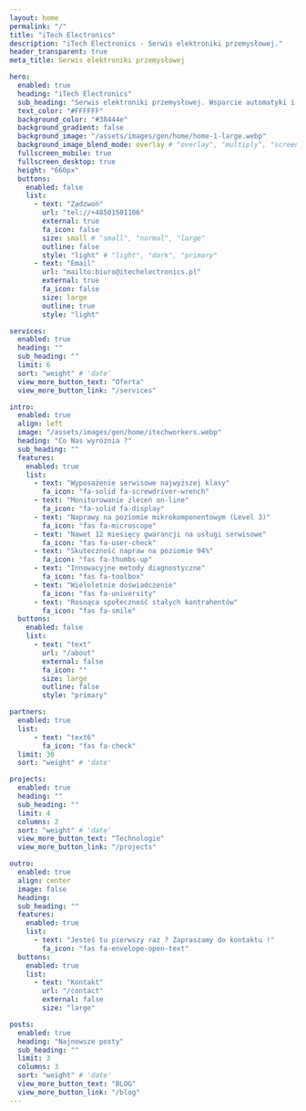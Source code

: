 ```yaml
---
layout: home
permalink: "/"
title: "iTech Electronics"
description: "iTech Electronics - Serwis elektroniki przemysłowej."
header_transparent: true
meta_title: Serwis elektroniki przemysłowej

hero:
  enabled: true
  heading: "iTech Electronics"
  sub_heading: "Serwis elektroniki przemysłowej. Wsparcie automatyki i robotyzacji."
  text_color: "#FFFFFF"
  background_color: "#38444e"
  background_gradient: false
  background_image: "/assets/images/gen/home/home-1-large.webp"
  background_image_blend_mode: overlay # "overlay", "multiply", "screen"
  fullscreen_mobile: true
  fullscreen_desktop: true
  height: "660px"
  buttons:
    enabled: false
    list:
      - text: "Zadzwoń"
        url: "tel://+48501501106"
        external: true
        fa_icon: false
        size: small # "small", "normal", "large"
        outline: false
        style: "light" # "light", "dark", "primary"
      - text: "Email"
        url: "mailto:biuro@itechelectronics.pl"
        external: true
        fa_icon: false
        size: large
        outline: true
        style: "light"

services:
  enabled: true
  heading: ""
  sub_heading: ""
  limit: 6
  sort: "weight" # 'date'
  view_more_button_text: "Oferta"
  view_more_button_link: "/services"

intro:
  enabled: true
  align: left
  image: "/assets/images/gen/home/itechworkers.webp"
  heading: "Co Nas wyróżnia ?"
  sub_heading: ""
  features:
    enabled: true
    list:
      - text: "Wyposażenie serwisowe najwyższej klasy"
        fa_icon: "fa-solid fa-screwdriver-wrench"
      - text: "Monitorowanie zleceń on-line"
        fa_icon: "fa-solid fa-display"
      - text: "Naprawy na poziomie mikrokomponentowym (Level 3)"
        fa_icon: "fas fa-microscope"
      - text: "Nawet 12 miesięcy gwarancji na usługi serwisowe"
        fa_icon: "fas fa-user-check"
      - text: "Skuteczność napraw na poziomie 94%"
        fa_icon: "fas fa-thumbs-up"
      - text: "Innowacyjne metody diagnostyczne"
        fa_icon: "fas fa-toolbox"
      - text: "Wieloletnie doświadczenie"
        fa_icon: "fas fa-university"
      - text: "Rosnąca społeczność stałych kontrahentów"
        fa_icon: "fas fa-smile"
  buttons:
    enabled: false
    list:
      - text: "text"
        url: "/about"
        external: false
        fa_icon: ""
        size: large
        outline: false
        style: "primary"

partners:
  enabled: true
  list:
      - text: "text6"
        fa_icon: "fas fa-check"
  limit: 30
  sort: "weight" # 'date'

projects:
  enabled: true
  heading: ""
  sub_heading: ""
  limit: 4
  columns: 2
  sort: "weight" # 'date'
  view_more_button_text: "Technologie"
  view_more_button_link: "/projects"

outro:
  enabled: true
  align: center
  image: false
  heading: 
  sub_heading: ""
  features:
    enabled: true
    list:
      - text: "Jesteś tu pierwszy raz ? Zapraszamy do kontaktu !"
        fa_icon: "fas fa-envelope-open-text"
  buttons:
    enabled: true
    list:
      - text: "Kontakt"
        url: "/contact"
        external: false
        size: "large"

posts:
  enabled: true
  heading: "Najnowsze posty"
  sub_heading: ""
  limit: 3
  columns: 3
  sort: "weight" # 'date'
  view_more_button_text: "BLOG"
  view_more_button_link: "/blog"
---
```

